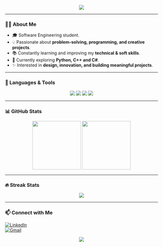 
<!-- Animated Gradient Banner -->
<p align="center">
  <img src="https://capsule-render.vercel.app/api?type=waving&color=779097,e3c8ba,a47a65,efd3c6&height=200&section=header&text=Eng.%20Salma%20🤍✨&fontSize=38&fontColor=ffffff&animation=fadeIn&fontAlignY=35" />
</p>

---

<!-- About Me -->
### 👩‍💻 About Me
- 🎓 Software Engineering student.  
- 💡 Passionate about **problem-solving, programming, and creative projects**.  
- 📚 Constantly learning and improving my **technical & soft skills**.  
- 🌱 Currently exploring **Python, C++ and C#**.  
- ✨ Interested in **design, innovation, and building meaningful projects**.  

---

<!-- Languages & Tools -->
### 🚀 Languages & Tools
<p align="center">
  <img src="https://img.shields.io/badge/-Python-000?&logo=Python" />
  <img src="https://img.shields.io/badge/-C++-000?&logo=c%2b%2b&logoColor=00599C" />
  <img src="https://img.shields.io/badge/-C%23-000?&logo=c-sharp&logoColor=239120" />
  <img src="https://img.shields.io/badge/-Canva-000?&logo=Canva" />
</p>

---

<!-- GitHub Stats -->
### 📊 GitHub Stats
<div align="center">
  <img src="https://github-readme-stats.vercel.app/api?username=salmawael65&show_icons=true&theme=tokyonight&hide_border=true" height="160"/>
  <img src="https://github-readme-stats.vercel.app/api/top-langs/?username=salmawael65&layout=compact&theme=tokyonight&hide_border=true" height="160"/>
</div>

---

<!-- Streak -->
### 🔥 Streak Stats
<p align="center">
  <img src="https://streak-stats.demolab.com?user=salmawael65&theme=radical&hide_border=true" />
</p>

---

<!-- Contact -->
### 📫 Connect with Me  
[![LinkedIn](https://img.shields.io/badge/LinkedIn-0A66C2?style=for-the-badge&logo=linkedin&logoColor=white)](https://www.linkedin.com/in/salma-wael-a3b481370)  
[![Gmail](https://img.shields.io/badge/Gmail-D14836?style=for-the-badge&logo=gmail&logoColor=white)](mailto:engsalmawael65@gmail.com)  

<!-- Static Color Footer -->
<p align="center">
  <img src="https://capsule-render.vercel.app/api?type=waving&color=e3c8ba&height=100&section=footer&fontSize=28&fontColor=ffffff&fontAlignY=35" />
</p>


